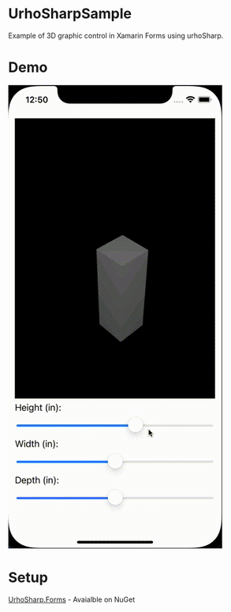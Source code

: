 # UrhoSharpSample
 Example of 3D graphic control in Xamarin Forms using urhoSharp.

# Demo
![Demo](https://github.com/ijeong1/UrhoSharp-Xamarin-Forms-Sample/blob/main/demo.gif)

# Setup

[UrhoSharp.Forms](https://www.nuget.org/packages/UrhoSharp.Forms) - Avaialble on NuGet
